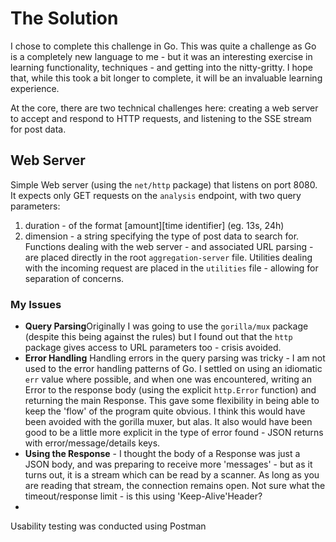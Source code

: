 # The Solution
I chose to complete this challenge in Go. This was quite a challenge as Go is a completely new language to me - but it was an interesting exercise in learning functionality, techniques - and getting into the nitty-gritty. I hope that, while this took a bit longer to complete, it will be an invaluable learning experience. 

At the core, there are two technical challenges here: creating a web server to accept and respond to HTTP requests, and listening to the SSE stream for post data. 

## Web Server
Simple Web server (using the `net/http` package) that listens on port 8080.  
It expects only GET requests on the `analysis` endpoint, with two query parameters: 
1. duration - of the format [amount][time identifier] (eg. 13s, 24h)
2. dimension - a string specifying the type of post data to search for. 
Functions dealing with the web server - and associated URL parsing - are placed directly in the root `aggregation-server` file. Utilities dealing with the incoming request are placed in the `utilities` file - allowing for separation of concerns. 

### My Issues
- **Query Parsing**Originally I was going to use the `gorilla/mux` package (despite this being against the rules) but I found out that the `http` package gives access to URL parameters too - crisis avoided.
- **Error Handling** Handling errors in the query parsing was tricky - I am not used to the error handling patterns of Go. I settled on using an idiomatic `err` value where possible, and when one was encountered, writing an Error to the response body (using the explicit `http.Error` function) and returning the main Response. This gave some flexibility in being able to keep the 'flow' of the program quite obvious. I think this would have been avoided with the gorilla muxer, but alas. 
It also would have been good to be a little more explicit in the type of error found - JSON returns with error/message/details keys.
- **Using the Response** - I thought the body of a Response was just a JSON body, and was preparing to receive more 'messages' - but as it turns out, it is a stream which can be read by a scanner. As long as you are reading that stream, the connection remains open. Not sure what the timeout/response limit - is this using 'Keep-Alive'Header?
-


Usability testing was conducted using Postman


